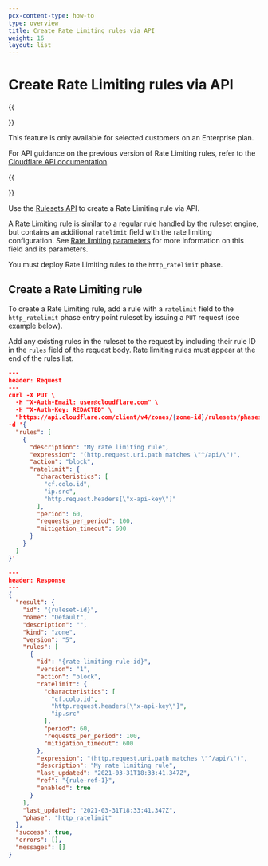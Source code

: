 ```yaml
---
pcx-content-type: how-to
type: overview
title: Create Rate Limiting rules via API
weight: 16
layout: list
---
```


# Create Rate Limiting rules via API

{{<Aside type="warning">}}

This feature is only available for selected customers on an Enterprise plan.

For API guidance on the previous version of Rate Limiting rules, refer to the [Cloudflare API documentation](https://api.cloudflare.com/#rate-limits-for-a-zone-properties).

{{</Aside>}}

Use the [Rulesets API](/ruleset-engine/rulesets-api) to create a Rate Limiting rule via API.

A Rate Limiting rule is similar to a regular rule handled by the ruleset engine, but contains an additional `ratelimit` field with the rate limiting configuration. See [Rate limiting parameters](/waf/custom-rules/rate-limiting/parameters/) for more information on this field and its parameters.

You must deploy Rate Limiting rules to the `http_ratelimit` phase.

## Create a Rate Limiting rule

To create a Rate Limiting rule, add a rule with a `ratelimit` field to the `http_ratelimit` phase entry point ruleset by issuing a `PUT` request (see example below).

Add any existing rules in the ruleset to the request by including their rule ID in the `rules` field of the request body. Rate limiting rules must appear at the end of the rules list.

```json
---
header: Request
---
curl -X PUT \
  -H "X-Auth-Email: user@cloudflare.com" \
  -H "X-Auth-Key: REDACTED" \
  "https://api.cloudflare.com/client/v4/zones/{zone-id}/rulesets/phases/http_ratelimit/entrypoint" \
-d '{
  "rules": [
    {
      "description": "My rate limiting rule",
      "expression": "(http.request.uri.path matches \"^/api/\")",
      "action": "block",
      "ratelimit": {
        "characteristics": [
          "cf.colo.id",
          "ip.src",
          "http.request.headers[\"x-api-key\"]"
        ],
        "period": 60,
        "requests_per_period": 100,
        "mitigation_timeout": 600
      }
    }
  ]
}'
```

```json
---
header: Response
---
{
  "result": {
    "id": "{ruleset-id}",
    "name": "Default",
    "description": "",
    "kind": "zone",
    "version": "5",
    "rules": [
      {
        "id": "{rate-limiting-rule-id}",
        "version": "1",
        "action": "block",
        "ratelimit": {
          "characteristics": [
            "cf.colo.id",
            "http.request.headers[\"x-api-key\"]",
            "ip.src"
          ],
          "period": 60,
          "requests_per_period": 100,
          "mitigation_timeout": 600
        },
        "expression": "(http.request.uri.path matches \"^/api/\")",
        "description": "My rate limiting rule",
        "last_updated": "2021-03-31T18:33:41.347Z",
        "ref": "{rule-ref-1}",
        "enabled": true
      }
    ],
    "last_updated": "2021-03-31T18:33:41.347Z",
    "phase": "http_ratelimit"
  },
  "success": true,
  "errors": [],
  "messages": []
}
```
